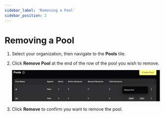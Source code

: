 ```yaml
---
sidebar_label: 'Removing a Pool'
sidebar_position: 2
---
```


# Removing a Pool

1. Select your organization, then navigate to the **Pools** tile.

2. Click **Remove Pool** at the end of the row of the pool you wish to remove.

    ![Remove Pool](/img/juice/remove_pool.png)

3. Click **Remove** to confirm you want to remove the pool.
